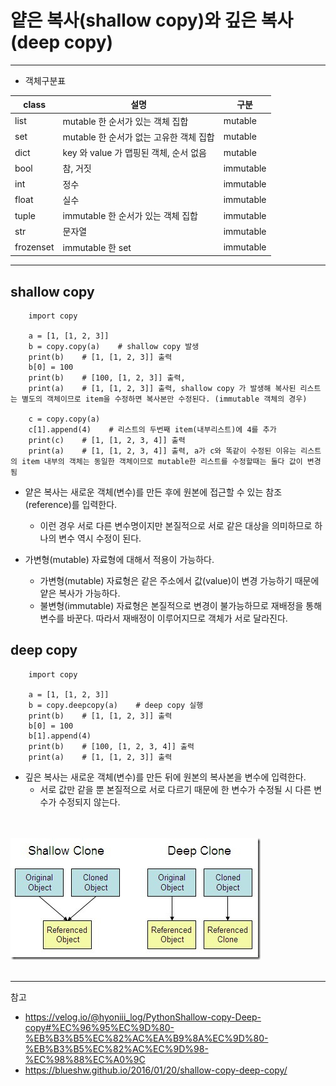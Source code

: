 # 얕은 복사(shallow copy)와 깊은 복사(deep copy)

-------------------------------------

* 객체구분표 

|class|설명|구분|
|------|---|---|
|list|mutable 한 순서가 있는 객체 집합|mutable|
|set|mutable 한 순서가 없는 고유한 객체 집합|mutable|
|dict|key 와 value 가 맵핑된 객체, 순서 없음|mutable|
|bool|참, 거짓|immutable|
|int|정수|immutable|
|float|실수|immutable|
|tuple|immutable 한 순서가 있는 객체 집합|immutable|
|str|문자열|immutable|
|frozenset|immutable 한 set|immutable|

-----------------------------------------------


## shallow copy

        import copy
        
        a = [1, [1, 2, 3]]
        b = copy.copy(a)    # shallow copy 발생
        print(b)    # [1, [1, 2, 3]] 출력
        b[0] = 100
        print(b)    # [100, [1, 2, 3]] 출력,
        print(a)    # [1, [1, 2, 3]] 출력, shallow copy 가 발생해 복사된 리스트는 별도의 객체이므로 item을 수정하면 복사본만 수정된다. (immutable 객체의 경우)
        
        c = copy.copy(a)
        c[1].append(4)    # 리스트의 두번째 item(내부리스트)에 4를 추가
        print(c)    # [1, [1, 2, 3, 4]] 출력
        print(a)    # [1, [1, 2, 3, 4]] 출력, a가 c와 똑같이 수정된 이유는 리스트의 item 내부의 객체는 동일한 객체이므로 mutable한 리스트를 수정할때는 둘다 값이 변경됨

* 얕은 복사는 새로운 객체(변수)를 만든 후에 원본에 접근할 수 있는 참조(reference)를 입력한다.
    -  이런 경우 서로 다른 변수명이지만 본질적으로 서로 같은 대상을 의미하므로 하나의 변수 역시 수정이 된다.


* 가변형(mutable) 자료형에 대해서 적용이 가능하다.
    -  가변형(mutable) 자료형은 같은 주소에서 값(value)이 변경 가능하기 때문에 얕은 복사가 가능하다.
    -  불변형(immutable) 자료형은 본질적으로 변경이 불가능하므로 재배정을 통해 변수를 바꾼다. 따라서 재배정이 이루어지므로 객체가 서로 달라진다.

## deep copy
        import copy
        
        a = [1, [1, 2, 3]]
        b = copy.deepcopy(a)    # deep copy 실행
        print(b)    # [1, [1, 2, 3]] 출력
        b[0] = 100
        b[1].append(4)
        print(b)    # [100, [1, 2, 3, 4]] 출력
        print(a)    # [1, [1, 2, 3]] 출력

- 깊은 복사는 새로운 객체(변수)를 만든 뒤에 원본의 복사본을 변수에 입력한다.
  - 서로 값만 같을 뿐 본질적으로 서로 다르기 때문에 한 변수가 수정될 시 다른 변수가 수정되지 않는다.
    
<br/><br/>
![img.png](img.png)
<br/><br/>  

---------------------------------------------------------------------------

참고
- https://velog.io/@hyoniii_log/PythonShallow-copy-Deep-copy#%EC%96%95%EC%9D%80-%EB%B3%B5%EC%82%AC%EA%B9%8A%EC%9D%80-%EB%B3%B5%EC%82%AC%EC%9D%98-%EC%98%88%EC%A0%9C
- https://blueshw.github.io/2016/01/20/shallow-copy-deep-copy/